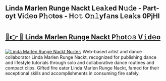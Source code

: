 ## Linda Marlen Runge Nackt L𝚎a𝚔ed N𝚞𝚍e - Part-oyt Vi𝚍𝚎o P𝚑𝚘tos - H𝚘𝚝 O𝚗𝚕yf𝚊ns L𝚎a𝚔s 0PjHI

# <h2><a href="http://kf2xoqg.oniu.top/?m=Linda+Marlen+Runge+Nackt">🔗👉 🔴 Linda Marlen Runge Nackt P𝚑ot𝚘𝚜 V𝚒d𝚎o</a></h2>

[![Linda Marlen Runge Nackt Nu𝚍e𝚜](https://i.imgur.com/0qMVB7G.gif)](http://kf2xoqg.oniu.top/?m=Linda+Marlen+Runge+Nackt)
Web-based artist and dance collaborator Linda Marlen Runge Nackt, recognized for publishing dance and lifestyle tutorials through solo and collaborative dance routines and compact clips. Gifted fire eater Linda Marlen Runge Nackt, famed for their exceptional skills and accomplishments in consuming fire safely.  
